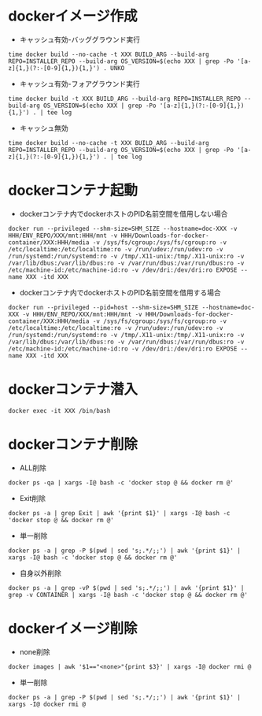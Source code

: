 # dockerイメージ作成

- キャッシュ有効-バッググラウンド実行

```
time docker build --no-cache -t XXX BUILD_ARG --build-arg REPO=INSTALLER_REPO --build-arg OS_VERSION=$(echo XXX | grep -Po '[a-z]{1,}(?:-[0-9]{1,}){1,}') . UNKO
```

- キャッシュ有効-フォアグラウンド実行

```
time docker build -t XXX BUILD_ARG --build-arg REPO=INSTALLER_REPO --build-arg OS_VERSION=$(echo XXX | grep -Po '[a-z]{1,}(?:-[0-9]{1,}){1,}') . | tee log
```

- キャッシュ無効

```
time docker build --no-cache -t XXX BUILD_ARG --build-arg REPO=INSTALLER_REPO --build-arg OS_VERSION=$(echo XXX | grep -Po '[a-z]{1,}(?:-[0-9]{1,}){1,}') . | tee log
```

# dockerコンテナ起動

- dockerコンテナ内でdockerホストのPID名前空間を借用しない場合

```
docker run --privileged --shm-size=SHM_SIZE --hostname=doc-XXX -v HHH/ENV_REPO/XXX/mnt:HHH/mnt -v HHH/Downloads-for-docker-container/XXX:HHH/media -v /sys/fs/cgroup:/sys/fs/cgroup:ro -v /etc/localtime:/etc/localtime:ro -v /run/udev:/run/udev:ro -v /run/systemd:/run/systemd:ro -v /tmp/.X11-unix:/tmp/.X11-unix:ro -v /var/lib/dbus:/var/lib/dbus:ro -v /var/run/dbus:/var/run/dbus:ro -v /etc/machine-id:/etc/machine-id:ro -v /dev/dri:/dev/dri:ro EXPOSE --name XXX -itd XXX
```

- dockerコンテナ内でdockerホストのPID名前空間を借用する場合

```
docker run --privileged --pid=host --shm-size=SHM_SIZE --hostname=doc-XXX -v HHH/ENV_REPO/XXX/mnt:HHH/mnt -v HHH/Downloads-for-docker-container/XXX:HHH/media -v /sys/fs/cgroup:/sys/fs/cgroup:ro -v /etc/localtime:/etc/localtime:ro -v /run/udev:/run/udev:ro -v /run/systemd:/run/systemd:ro -v /tmp/.X11-unix:/tmp/.X11-unix:ro -v /var/lib/dbus:/var/lib/dbus:ro -v /var/run/dbus:/var/run/dbus:ro -v /etc/machine-id:/etc/machine-id:ro -v /dev/dri:/dev/dri:ro EXPOSE --name XXX -itd XXX
```


# dockerコンテナ潜入
```
docker exec -it XXX /bin/bash
```

# dockerコンテナ削除

- ALL削除

```
docker ps -qa | xargs -I@ bash -c 'docker stop @ && docker rm @'
```

- Exit削除

```
docker ps -a | grep Exit | awk '{print $1}' | xargs -I@ bash -c 'docker stop @ && docker rm @'
```

- 単一削除

```
docker ps -a | grep -P $(pwd | sed 's;.*/;;') | awk '{print $1}' | xargs -I@ bash -c 'docker stop @ && docker rm @'
```

- 自身以外削除

```
docker ps -a | grep -vP $(pwd | sed 's;.*/;;') | awk '{print $1}' | grep -v CONTAINER | xargs -I@ bash -c 'docker stop @ && docker rm @'
```

# dockerイメージ削除

- none削除

```
docker images | awk '$1=="<none>"{print $3}' | xargs -I@ docker rmi @
```

- 単一削除

```
docker ps -a | grep -P $(pwd | sed 's;.*/;;') | awk '{print $1}' | xargs -I@ docker rmi @
```

